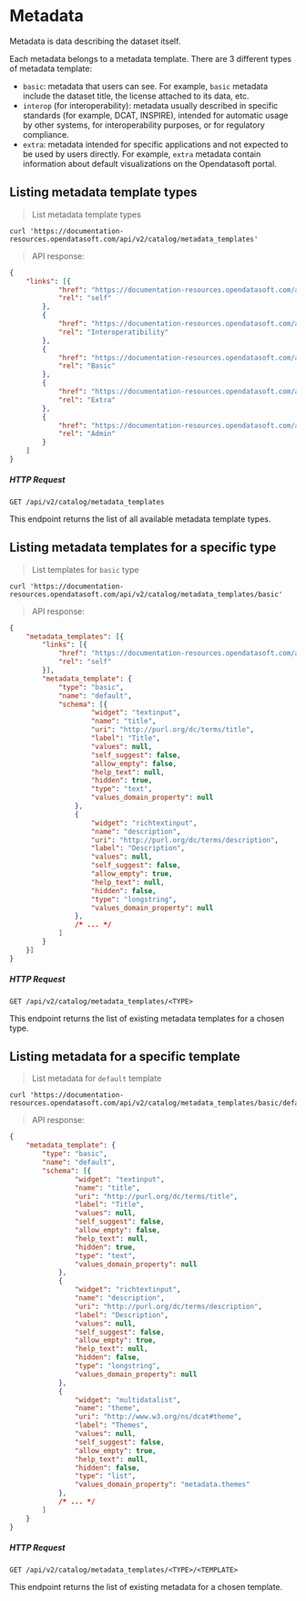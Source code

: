 # Metadata

Metadata is data describing the dataset itself.

Each metadata belongs to a metadata template. There are 3 different types of metadata template:

- `basic`: metadata that users can see. For example, `basic` metadata include the dataset title, the license attached to its data, etc.
- `interop` (for interoperability): metadata usually described in specific standards (for example, DCAT, INSPIRE), intended for automatic usage by other systems, for interoperability purposes, or for regulatory compliance.
- `extra`: metadata intended for specific applications and not expected to be used by users directly. For example, `extra` metadata contain information about default visualizations on the Opendatasoft portal.


## Listing metadata template types

> List metadata template types

```shell
curl 'https://documentation-resources.opendatasoft.com/api/v2/catalog/metadata_templates'
```

> API response:

```json
{
	"links": [{
			"href": "https://documentation-resources.opendatasoft.com/api/v2/catalog/metadata_templates",
			"rel": "self"
		},
		{
			"href": "https://documentation-resources.opendatasoft.com/api/v2/catalog/metadata_templates/interop",
			"rel": "Interoperatibility"
		},
		{
			"href": "https://documentation-resources.opendatasoft.com/api/v2/catalog/metadata_templates/basic",
			"rel": "Basic"
		},
		{
			"href": "https://documentation-resources.opendatasoft.com/api/v2/catalog/metadata_templates/extra",
			"rel": "Extra"
		},
		{
			"href": "https://documentation-resources.opendatasoft.com/api/v2/catalog/metadata_templates/admin",
			"rel": "Admin"
		}
	]
}
```

##### HTTP Request

`GET /api/v2/catalog/metadata_templates`

This endpoint returns the list of all available metadata template types.


## Listing metadata templates for a specific type

> List templates for `basic` type

```shell
curl 'https://documentation-resources.opendatasoft.com/api/v2/catalog/metadata_templates/basic'
```

> API response:

```json
{
	"metadata_templates": [{
		"links": [{
			"href": "https://documentation-resources.opendatasoft.com/api/v2/catalog/metadata_templates/basic/default",
			"rel": "self"
		}],
		"metadata_template": {
			"type": "basic",
			"name": "default",
			"schema": [{
					"widget": "textinput",
					"name": "title",
					"uri": "http://purl.org/dc/terms/title",
					"label": "Title",
					"values": null,
					"self_suggest": false,
					"allow_empty": false,
					"help_text": null,
					"hidden": true,
					"type": "text",
					"values_domain_property": null
				},
				{
					"widget": "richtextinput",
					"name": "description",
					"uri": "http://purl.org/dc/terms/description",
					"label": "Description",
					"values": null,
					"self_suggest": false,
					"allow_empty": true,
					"help_text": null,
					"hidden": false,
					"type": "longstring",
					"values_domain_property": null
				},
                /* ... */
			]
		}
	}]
}
```

##### HTTP Request

`GET /api/v2/catalog/metadata_templates/<TYPE>`

This endpoint returns the list of existing metadata templates for a chosen type.


## Listing metadata for a specific template

> List metadata for `default` template

```shell
curl 'https://documentation-resources.opendatasoft.com/api/v2/catalog/metadata_templates/basic/default'
```


> API response:

```json
{
	"metadata_template": {
		"type": "basic",
		"name": "default",
		"schema": [{
				"widget": "textinput",
				"name": "title",
				"uri": "http://purl.org/dc/terms/title",
				"label": "Title",
				"values": null,
				"self_suggest": false,
				"allow_empty": false,
				"help_text": null,
				"hidden": true,
				"type": "text",
				"values_domain_property": null
			},
			{
				"widget": "richtextinput",
				"name": "description",
				"uri": "http://purl.org/dc/terms/description",
				"label": "Description",
				"values": null,
				"self_suggest": false,
				"allow_empty": true,
				"help_text": null,
				"hidden": false,
				"type": "longstring",
				"values_domain_property": null
			},
			{
				"widget": "multidatalist",
				"name": "theme",
				"uri": "http://www.w3.org/ns/dcat#theme",
				"label": "Themes",
				"values": null,
				"self_suggest": false,
				"allow_empty": true,
				"help_text": null,
				"hidden": false,
				"type": "list",
				"values_domain_property": "metadata.themes"
			},
            /* ... */
		]
	}
}
```

##### HTTP Request

`GET /api/v2/catalog/metadata_templates/<TYPE>/<TEMPLATE>`

This endpoint returns the list of existing metadata for a chosen template.

